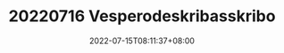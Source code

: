 ---
title: "20220716 Vesperodeskribasskribo"
date: 2022-07-15T08:11:37+08:00
draft: true
archive: false
event_date: "15.07.2022"
event_time: "08:11"
cover: 
    image: /evento/20220716-vesperodeskribasskribo.jpg
---